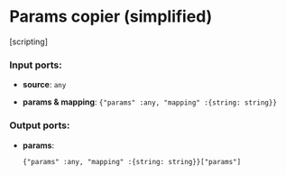 # Params copier (simplified)

[scripting]

### Input ports:

* __source__: `any`


* __params & mapping__: `{"params" :any, "mapping" :{string: string}}`


### Output ports:

* __params__: 
    ```
    {"params" :any, "mapping" :{string: string}}["params"]
    ```




